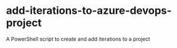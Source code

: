 # add-iterations-to-azure-devops-project
A PowerShell script to create and add iterations to a project
